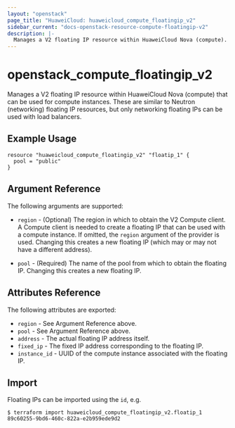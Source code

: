 ```yaml
---
layout: "openstack"
page_title: "HuaweiCloud: huaweicloud_compute_floatingip_v2"
sidebar_current: "docs-openstack-resource-compute-floatingip-v2"
description: |-
  Manages a V2 floating IP resource within HuaweiCloud Nova (compute).
---
```


# openstack\_compute\_floatingip_v2

Manages a V2 floating IP resource within HuaweiCloud Nova (compute)
that can be used for compute instances.
These are similar to Neutron (networking) floating IP resources,
but only networking floating IPs can be used with load balancers.

## Example Usage

```hcl
resource "huaweicloud_compute_floatingip_v2" "floatip_1" {
  pool = "public"
}
```

## Argument Reference

The following arguments are supported:

* `region` - (Optional) The region in which to obtain the V2 Compute client.
    A Compute client is needed to create a floating IP that can be used with
    a compute instance. If omitted, the `region` argument of the provider
    is used. Changing this creates a new floating IP (which may or may not
    have a different address).

* `pool` - (Required) The name of the pool from which to obtain the floating
    IP. Changing this creates a new floating IP.

## Attributes Reference

The following attributes are exported:

* `region` - See Argument Reference above.
* `pool` - See Argument Reference above.
* `address` - The actual floating IP address itself.
* `fixed_ip` - The fixed IP address corresponding to the floating IP.
* `instance_id` - UUID of the compute instance associated with the floating IP.

## Import

Floating IPs can be imported using the `id`, e.g.

```
$ terraform import huaweicloud_compute_floatingip_v2.floatip_1 89c60255-9bd6-460c-822a-e2b959ede9d2
```
